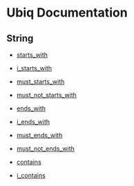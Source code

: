 Ubiq Documentation
======


String
-------- 

* [starts_with](./string/starts_with.md)
* [i_starts_with](./string/i_starts_with.md)
* [must_starts_with](./string/must_starts_with.md)
* [must_not_starts_with](./string/must_not_starts_with.md)


* [ends_with](./string/ends_with.md)
* [i_ends_with](./string/i_ends_with.md)
* [must_ends_with](./string/must_ends_with.md)
* [must_not_ends_with](./string/must_not_ends_with.md)


* [contains](./string/contains.md)
* [i_contains](./string/i_contains.md)



